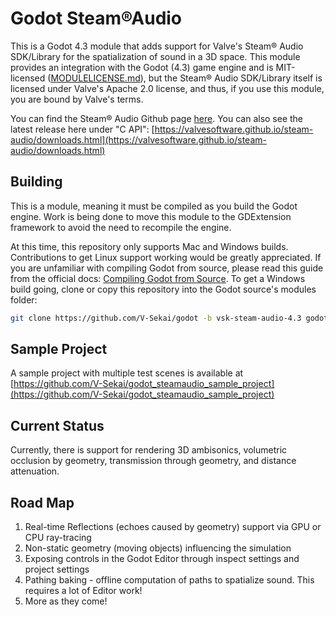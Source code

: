# Godot Steam®Audio

This is a Godot 4.3 module that adds support for Valve's Steam® Audio SDK/Library for the spatialization of sound in a 3D space. This module provides an integration with the Godot (4.3) game engine and is MIT-licensed ([MODULELICENSE.md](MODULELICENSE.md)), but the Steam® Audio SDK/Library itself is licensed under Valve's Apache 2.0 license, and thus, if you use this module, you are bound by Valve's terms.

You can find the Steam® Audio Github page [here](https://github.com/ValveSoftware/steam-audio). You can also see the latest release here under "C API": [https://valvesoftware.github.io/steam-audio/downloads.html](https://valvesoftware.github.io/steam-audio/downloads.html)

## Building

This is a module, meaning it must be compiled as you build the Godot engine. Work is being done to move this module to the GDExtension framework to avoid the need to recompile the engine.

At this time, this repository only supports Mac and Windows builds. Contributions to get Linux support working would be greatly appreciated.
If you are unfamiliar with compiling Godot from source, please read this guide from the official docs: [Compiling Godot from Source](https://docs.godotengine.org/en/stable/contributing/development/compiling/index.html). To get a Windows build going, clone or copy this repository into the Godot source's modules folder:

```bash
git clone https://github.com/V-Sekai/godot -b vsk-steam-audio-4.3 godot-steam-audio
```

## Sample Project

A sample project with multiple test scenes is available at [https://github.com/V-Sekai/godot_steamaudio_sample_project](https://github.com/V-Sekai/godot_steamaudio_sample_project)

## Current Status

Currently, there is support for rendering 3D ambisonics, volumetric occlusion by geometry, transmission through geometry, and distance attenuation.

## Road Map

1. Real-time Reflections (echoes caused by geometry) support via GPU or CPU ray-tracing
2. Non-static geometry (moving objects) influencing the simulation
3. Exposing controls in the Godot Editor through inspect settings and project settings
4. Pathing baking - offline computation of paths to spatialize sound. This requires a lot of Editor work!
5. More as they come!
